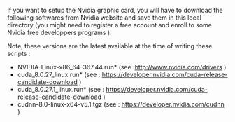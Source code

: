If you want to setup the Nvidia graphic card, you will have to download the following softwares from Nvidia website and save them in this local directory (you might need to register a free account and enroll to some Nvidia free developpers programs ). 

Note, these versions are the latest available at the time of writing these scripts : 

   * NVIDIA-Linux-x86_64-367.44.run* (see :http://www.nvidia.com/drivers )
   * cuda_8.0.27_linux.run* (see : https://developer.nvidia.com/cuda-release-candidate-download  )
   * cuda_8.0.27.1_linux.run* (see : https://developer.nvidia.com/cuda-release-candidate-download )
   * cudnn-8.0-linux-x64-v5.1.tgz (see : https://developer.nvidia.com/cudnn )
